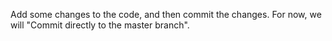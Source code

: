 Add some changes to the code, and then commit the changes. For now, we will "Commit directly to the master branch".
